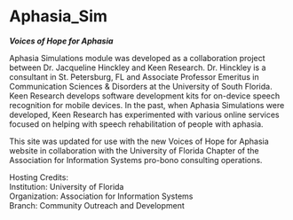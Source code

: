 # Aphasia_Sim

<b><i>Voices of Hope for Aphasia</i></b>

Aphasia Simulations module was developed as a collaboration project
between Dr. Jacqueline Hinckley and Keen Research. Dr. Hinckley is a
consultant in St. Petersburg, FL and Associate Professor Emeritus in
Communication Sciences & Disorders at the University of South Florida.
Keen Research develops software development kits for on-device speech
recognition for mobile devices. In the past, when Aphasia Simulations
were developed, Keen Research has experimented with various online
services focused on helping with speech rehabilitation of people with
aphasia.

This site was updated for use with the new Voices of Hope for Aphasia 
website in collaboration with the University of Florida Chapter of the 
Association for Information Systems pro-bono consulting operations.

Hosting Credits:<br>
Institution:    University of Florida<br>
Organization:   Association for Information Systems<br>
Branch:         Community Outreach and Development<br>
